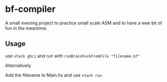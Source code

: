 # bf-compiler

A small evening project to practice small scale ASM and to have a wee bit of fun in the meantime.

## Usage
use `stack ghci` and run with `runBrainFuckFromFile "filename.bf"`

Alternatively 

Add the filename to Main.hs and use `stack run`.
